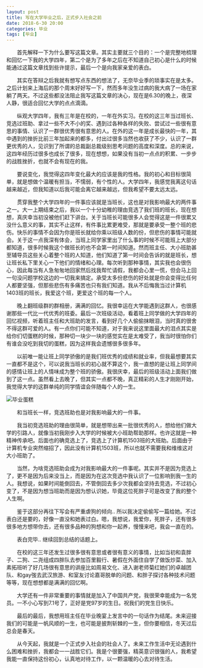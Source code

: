 ```yaml
---
layout: post
title: 写在大学毕业之后，正式步入社会之前
date: 2018-6-30 20:00
categories: 毕业
tags: [毕业]
---
```


　　首先解释一下为什么要写这篇文章。其实主要就三个目的：一个是完整地梳理和回忆一下我的大学四年，第二个是为了多年之后在不知道自己初心是什么的时候能通过这篇文章找到些许提示，最后一个是向我家亲爱的表白。

　　其实在答辩之后我就有想写点东西的想法了，无奈毕业季的琐事实在是太多。之后计划来上海后的那个周末好好写一下，然而多年没生过病的我大病了一场在家躺了两天。不过这些都没法阻止我写这篇文章的决心，现在是6.30的晚上，夜深人静，很适合回忆大学的点点滴滴。

　　纵观大学四年，我有三年是在校的，一年在外实习。在校的这三年当过班长、竞选过班助、拿过一些不大不小的奖、遇到过各种各样的失败、尝试过一些很有意思的事情、认识了一群很优秀很有意思的人。在外的这一年是成长最快的一年，其中遇到的挫折比前三年加起来的都多，付出过很多当然也收获了不少，认识了一群更优秀的人，见识到了所谓的总裁副总裁级别思考问题的高度和深度。总的来说，这四年经历过很多也成长了很多，现在想想，如果没有当初一点点的积累、一步步的战胜挫折，也就不会有现在的我。

　　要说变化，我觉得这四年变化最大的应该是我的性格。我的初心和目标很简单，就是想做个温暖有担当，不懦弱，有个性的人。大学四年，我感觉我离这句话越来越近，但我知道以后我可能会离它越来越远，但我希望不要太远太远。

　　贯穿我整个大学四年的一件事应该就是当班长，这也是对我影响最大的两件事之一。大一上期结束之后，我以一个十分幼稚的理由竞选了我们班的班长，现在想想，真庆幸当初没被他们赶下讲台。关于当班长可能很多人会觉得这是一件很累又没什么意义的事，其实不止这样，有件事比累更难受，那就是要承受一整个班的悲伤。快乐的事情不会因为你是班长就给你乘以班级人数的份，但悲伤的事情可能就会。关于这一点我深有体会，当班上同学家里出了什么事的时候不可能班上大部分都知道，很多时候我这个做班长的也不会第一时间知道。然而班主任、大小班助甚至辅导员这些关心着整个班的人知道，他们知道了第一时间会告诉的就是班长，想让班长私下里关心一下他们的情绪和心理。每次听到那种事情，其实我也会很伤心，因此每当有人急匆匆地回家然后找我帮忙请假，我都会心里一慌，但会马上回一句没问题学校这边的一切我来搞定。承受太多份悲伤的好处就是你会变得比任何人都要坚强，但那些悲伤有多痛苦也只有我们知道。我从不后悔我当过计算机1403班的班长，我爱这个班，更爱这个班的每一个人。

　　晚上翻班级群的群相册，满满的回忆。我很幸运在大学能遇到这群人，也很感谢那些一代比一代优秀的班委。最后一次班级活动，看着班上同学做的大学四年的回忆视频，听着班主任和大班助的发言，看到好几个人偷偷抹眼泪，当时真的很舍不得这群可爱的人。有一点你们可能不知道，对于我来说这里面最大的泪点其实是给你们切蛋糕的时候，那种切一块少一块的感觉实在是太难受了，我当时很怕你们有谁会没吃到我切的蛋糕，因为这样我会遗憾很多很多年。

　　以前唯一能让班上同学骄傲的是我们班优秀的成绩和就业率，但我最想要其实一直都不是这个，可以说我当班长的初心就不算这个，我一直想的是让班上同学间的感情让班上的人情味成为整个班的骄傲。我很庆幸，最后的班级活动上面我们做到了这一点。虽然看上去晚了，但其实一点都不晚，真正精彩的人生才刚刚开始，我觉得大学的这群单纯的同学情谊会伴随每个人的一生。

![毕业蛋糕](https://ws1.sinaimg.cn/large/006tNc79gy1fstsw73e7tj31kw23vqv7.jpg)

　　和当班长一样，竞选班助也是对我影响最大的一件事。

　　我当初竞选班助的理由很简单，就是想带出来一批很优秀的人，想给他们做大学的引路人，就像当初我刚步入大学的时候被大小班助帮助那样。也许这就是一种精神传承吧。后面也的确竞选上了，竞选上了计算机1503班的大班助。后面由于计算机专业突然缩招了，因此没有计算机1503班，所以也就不需要我和维维这对大小班助了。

　　当然，为啥竞选班助会成为对我影响最大的一件事呢。其实并不是因为竞选上了，更不是因为后来没当上，而是因为在这次竞选中我认识了一位影响到我一生的人。我想说，如果时间能倒回去，不管倒回去多少次我都会坚持去竞选，不过初心变了，不是因为想当班助而是因为想认识她，毕竟这位死胖子可是改变了我的整个人生啊。

　　鉴于这部分再往下写会有严重虐狗的倾向..  所以我决定偷偷写一篇给她。不过表白还是要的，好像一直没和她表过白。嗯，我想说，我爱你，死胖子，还有很多很多地方想带你去，还有很多品种的狗想和你一起养，慢慢来吧，我会一直在的。

　　表白完毕.. 继续回到总结的话题上。

　　在校的这三年还发生过很多很有意思或者很有意义的事情，比如当初和袁胖子、二狗、二尧组成四胖队去参加百里毅行、暑假在外面住自学了做饭炒菜、加入素拓班听了好几场很有意思的讲座比如周易文化、进入谢老师菊红她们的卓越团队、和gay弢去武汉旅游、和室友讨论嘉哥脱单的问题、和胖子探讨各种技术问题等等，现在想想都是满满的回忆啊。

　　大学还有一件非常重要的事情就是加入了中国共产党，我很荣幸能成为一名党员。一不小心写到7.1号了，正好是党97岁的生日。祝我们的党生日快乐。

　　最后的最后，我想用班主任在毕业晚宴上发言中的一句话作为结尾。未来迎接我们的可能是一帆风顺的一生，也可能是披荆斩棘的一生，但你要相信，冬天过后总会是春天。

　　从今天起，我就是一个正式步入社会的社会人了。未来工作生活中无论遇到什么困难和挫折，我都会一一战胜它们。我是个很要强，精英意识很强的人，我希望我能一直保持这份初心，认真地对待工作，以一颗温暖的心去对待生活。